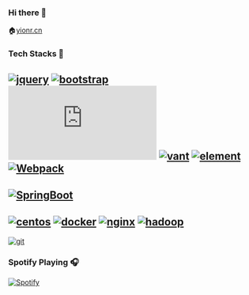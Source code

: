 ### Hi there 👋
🏠[yionr.cn](https://yionr.cn)

### Tech Stacks 🐾
[![jquery](https://img.shields.io/badge/jquery-85E4FF?style=flat-square&logo=jquery)]()
[![bootstrap](https://img.shields.io/badge/bootstrap-85E4FF?style=flat-square&logo=bootstrap)]()
[![Vue.js](https://img.shields.io/badge/Vue.js(2|3)-85E4FF?style=flat-square&logo=vue.js)]()
[![vant](https://img.shields.io/badge/vant-85E4FF?style=flat-square)]()
[![element](https://img.shields.io/badge/element-85E4FF?style=flat-square)]()
[![Webpack](https://img.shields.io/badge/Webpack-FFE9AB?style=flat-square&logo=webpack)]()
---
[![SpringBoot](https://img.shields.io/badge/springBoot-FF4340?style=flat-square&logo=SpringBoot)]()
---
[![centos](https://img.shields.io/badge/centos-0099FF?style=flat-square&logo=centos)]()
[![docker](https://img.shields.io/badge/docker-FFF7AB?style=flat-square&logo=docker)]()
[![nginx](https://img.shields.io/badge/nginx-A8FFEE?style=flat-square&logo=nginx)]()
[![hadoop](https://img.shields.io/badge/hadoop-FFE0D4?style=flat-square&logo=Apache-Hadoop)]()
---
[![git](https://img.shields.io/badge/git-8C98FF?style=flat-square&logo=git)]()

### Spotify Playing 🎧

[![Spotify](https://novatorem-yionr.vercel.app/api/spotify)](https://open.spotify.com/user/yionr)
